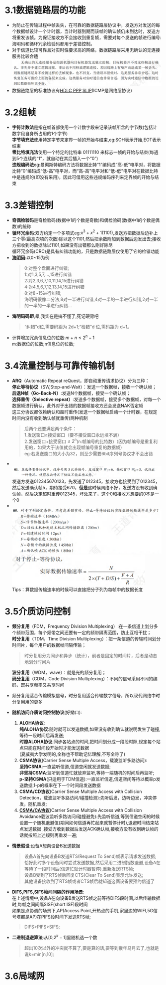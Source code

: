 # 3.1数据链路层的功能
- 为防止在传输过程中帧丢失，在可靠的数据链路层协议中，发送方对发送的每个数据帧设计一个计时器，当计时器到期而该帧的确认帧仍未到达时，发送方将重发该帧。为保证接收方不会接收到重复帧，需要对每个发送的帧进行编号:海明码和循环冗余检验码都用于差错控制。
- 对于信道比较可靠且对实时性要求高的网络，数据链路层采用无确认的无连接服务比较合适<br>![img1](../_resources/image.png)
- 数据链路层的标准协议有[HDLC,PPP,SLIP](https://www.doubao.com/thread/a3ab0b18fdb08)(ICMP是网络层协议)
# 3.2组帧
- **字符计数法**是指在帧首部使用一个计数字段来记录该帧所含的字节数(包括计数字段自身所占用的1个字节)<br>
**字节填充法**使用特定字节来定界一帧的开始与结束,eg:SOH表示开始,EOT表示结束<br>
**零比特填充法**使用一个特定的比特串 01111110 来标志一帧的开始与结束(每遇到5个连续的“1”，就自动在其后插入一个“0”)<br>
**违规编码法**eg:曼彻斯特编码方法将数据比特“1”编码成“高-低”电平对，将数据比特“0”编码成“低-高”电平对，而“高-高”电平对和“低-低”电平对在数据比特中是违规的(即没有采用)，因此可借用这些违规编码序列来定界帧的开始与结束
# 3.3差错控制
- **奇偶检验码**是奇检验码(数据中1的个数是奇数)和偶检验码(数据中1的个数是偶数)的统称
- **循环冗余码**:双方约定一个多项式eg:$x^{3}+x^{2}+1(1101)$,发送方把数据后边补上三个零(最高次项的次数)除以这个1101,然后把余数附加到数据后边发出去;接收方把收到的数据除以1101,如果没有出错那么刚好除尽<br>循环冗余码(CRC)是具有纠错功能的，只是数据链路层仅使用了它的检错功能
- [**海明码**](https://www.bilibili.com/video/BV1GF411V7sC?vd_source=c6d2d8c637bc4cf341d83587cc4b4b54):以0~15为例<br>
  >0:对整个盘面进行纠错;<br>
    1:对1,3,5,7,...,15进行纠错<br>
    2:对2,3,6,7,10,11,14,15进行纠错<br>
    4:对4,5,6,7,12,13,14,15进行纠错<br>
    8:对8~15进行纠错;<br>
  >海明码很像二分法,8对一半进行纠错,4对一半的一半进行纠错,2对一半的一半的一半进行纠错...
- **海明码码距**,晕,我实在是搞不懂了,死记硬背吧
  >“纠错”d位,需要码距为 2d+1;“检错”d 位,需码距为 d+1。
- 计算增加冗余信息位的位数:$m+n\le2^{n}-1$<br>
  m:数据位的位数;n信息位的位数;
# 3.4流量控制与可靠传输机制
- **ARQ**（Automatic Repeat reQuest，即自动重传请求协议）分为三种：<br>**停止等待协议**（SW,Stop-and-Wait）：发送一个数据帧，接收一个确认帧；<br>**后退N帧（Go-Back-N）**:发送N个数据帧，接受一个确认帧；<br>**选择重传（Selective repeat）**:发送多个数据帧，接受多个数据帧，对每一个数据帧进行确认，此外对于出错的数据帧接收方还会发送NAK否定帧<br>这三分协议都依赖确认和超时重传(发送一个数据帧启动一个计时器，在规定时间内没有收到确认帧就重传)两种机制<br>
  >后两个还要满足两个条件：<br>
  >1.发送窗口$\ge$接受窗口（要不接受窗口永远填不满）<br>2.发送窗口+接受窗口$\le2^{n}$(n:帧编号的比特数)（因为帧编号是重复利用的，如果大于该值就会出现帧编号重复的数据帧）<br>eg:若发送窗口的大小为32，则至少需要6bit序列号协议才不会出错
- <br>![alt text](../_resources/image%20copy.png)<br>发送方发送012345670123，先发送了012345，接收方也接受到了012345，然后发送确认帧5，期待接受670，**但是**这时候网络不好，发送方没有收到确认帧，然后决定超时重传012345，坏处来了，这个0和接收方想要的0不是一个0
- <br>![alt text](../_resources/Snipaste_2024-11-16_10-06-05.png)<br>![alt text](../_resources/Snipaste_2024-11-16_10-10-21.png)<br>Tips：算数据传输速率的时候可以直接把分子列为每帧中的数据长度
# 3.5介质访问控制
- **频分复用**（FDM，Frequency Division Multiplexing）:在一条信道上划分多个频带范围，每个频带之间还要有一定的频带隔离范围，防止互相干扰；<br>
 **时分复用**（TDM，Time Division Multiplexing）：把一条信道的传输时间划分时间片，每个用户的数据帧间隔传输；<br>
  >时分复用分为同步和异步（统计），前者是固定的时间片，后者是动态地划分时间片
  
  **波分复用**（WDM，wave）：就是光的频分复用；<br>
  **[码分复用](https://www.doubao.com/thread/aea6220d302be)**（CDM，Code Division Multiplexing）：不同的信号采用不同的编码，既共享频率又共享时间
- 频分复用适合传输模拟信号，时分复用适合传输数字信号，所以现代网络中时分复用用的更多
- **随机访问介质访问控制协议**(好拗口):<br>
  1. **ALOHA协议**:<br>
   **纯ALOHA协议**:随时就可以发送数据,如果没有收到确认就说明发生了碰撞,等待一段时间后再发送;<br>
   **时隙ALOHA协议**:同步各站点的时间,把时间划分成一段段时隙,规定每个站点只能在时间段开始时才能发送数据<br>(夏威夷大学发明的,全称也不帮助记忆理解,不写全称了)<br>
  2. **CSMA协议**(Carrier Sense Multiple Access，载波监听多路访问):<br>
   **坚持CSMA**:一直监听信道,信道空闲就发送数据;<br>
   **非坚持CSMA**:监听到信道忙就放弃监听,等待一端随机的时间后再监听;<br>
   **p-坚持CSMA**(只适用于TDM信道):一直监听信道,信道空闲等待以概率p发送数据,1-p的概率在下一个时间段发送数据<br>
  3. **CSMA/CD协议**(Carrier Sense Multiple Access with Collision Detection，载波监听多路访问/碰撞检测):先听后发，边听边发，冲突停发，随机重发;
  4. [**CSMA/CA协议**](https://www.doubao.com/thread/a750759450bf3)(Carrier Sense Multiple Access with Collision Avoidance载波监听多路访问/碰撞避免):先监听信道,等到信道空闲的时候设置一个随机退避值(期间如何信道再忙起来就暂停计时),退避时间结束站点发送数据 ,接受方收到数据后发送ACK确认帧,接收方没有收到确认帧的话就按照上述规则再重发一遍;
- **情景假设**:设备A想向设备B发送数据<br>
  >设备A首先向设备B发送RTS(Request To Send)帧表示请求发送数据;<br>
  恰好此时多个设备同时尝试发送数据,然后采用二进制指数退避,设备A在等待了一段时间后(信道忙就计时器暂停),重新发送RTS帧;<br>
  设备B受到了RTS帧后回复CTS(Clear To Send)表示允许发送;<br>
其他设备接收到了RTS帧或者CTS帧后就知道这俩设备要预约信道了
>
- **DIFS,PIFS,SIFS帧间间隔的作用场景**:<br>
  在上述情境中,设备A在向设备B发送RTS帧之前等待DIFS段时间,以后传输数据时,每帧之间间隔SISF(short ISF)段时间<br>
  如果是点协调的场景下,AP(Access Point,开热点的手机,家里边的WIFI,5G信号塔都是AP)在PIFS段时间下发送RTS帧;
  >DIFS>PIFS>SIFS;
- **二进制退避算法**:从[0,$2^{k}-1$]里随机选一个数
  >超出10次以外的冲突就不算了,要是算的话,要等到猴年马月去了,也就是说k=min[n,10];
  >
# 3.6局域网


